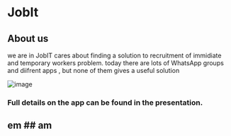 # JobIt

## About us
we are in JobIT cares about finding a solution to recruitment of immidiate and temporary workers problem.
today there are lots of WhatsApp groups and diifrent apps , but none of them gives a useful solution

![image](https://user-images.githubusercontent.com/57875188/148129562-27dba9a7-7372-4df0-9d1b-adeab7c8e3b7.jpeg)

### Full details on the app can be found in the presentation.

## em   ## am
